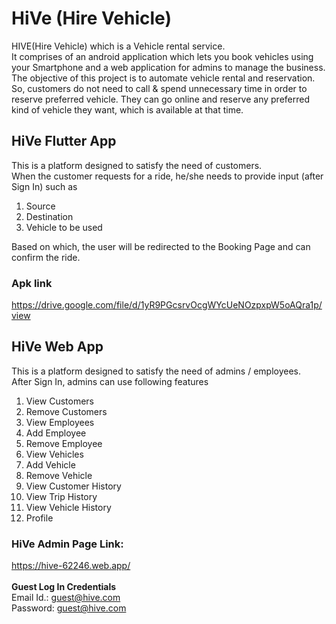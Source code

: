 # HiVe (Hire Vehicle)

HIVE(Hire Vehicle) which is a Vehicle rental service.  
It comprises of an android application which lets you book vehicles using your Smartphone and a web application for admins to manage the business.  
The objective of this project is to automate vehicle rental and reservation. So, customers do not need to call & spend unnecessary time in order to reserve preferred vehicle. They can go online and reserve any preferred kind of vehicle they want, which is available at that time. 

## HiVe Flutter App
This is a platform designed to satisfy the need of customers.  
When the customer requests for a ride, he/she needs to provide input (after Sign In) such as 
<ol>
  <li>Source </li>
  <li>Destination </li>
  <li>Vehicle to be used</li>
</ol>
Based on which, the user will be redirected to the Booking Page and can confirm the ride.

### Apk link
https://drive.google.com/file/d/1yR9PGcsrvOcgWYcUeNOzpxpW5oAQra1p/view

## HiVe Web App
This is a platform designed to satisfy the need of admins / employees.  
After Sign In, admins can use following features 
<ol>
  <li>View Customers </li>
  <li>Remove Customers </li>
  <li>View Employees </li>
  <li>Add Employee </li>
  <li>Remove Employee </li>
  <li>View Vehicles </li>
  <li>Add Vehicle </li>
  <li>Remove Vehicle </li>
  <li>View Customer History </li>
  <li>View Trip History </li>
  <li>View Vehicle History </li>
  <li>Profile </li>
</ol>

### HiVe Admin Page Link:  
https://hive-62246.web.app/  
<br />
**Guest Log In Credentials**  
Email Id.: guest@hive.com  
Password: guest@hive.com
